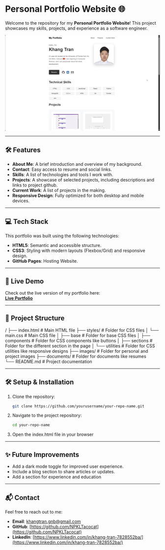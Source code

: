 # Personal Portfolio Website 🌐

Welcome to the repository for my **Personal Portfolio Website**! This project showcases my skills, projects, and experience as a software engineer.

![Portfolio Preview](images/website-preview.png)  

---

## 🛠️ Features

- **About Me**: A brief introduction and overview of my background.
- **Contact**: Easy access to resume and social links.
- **Skills**: A list of technologies and tools I work with.
- **Projects**: A showcase of selected projects, including descriptions and links to project github.
- **Current Work**: A list of projects in the making.
- **Responsive Design**: Fully optimized for both desktop and mobile devices.

---

## 💻 Tech Stack

This portfolio was built using the following technologies:

- **HTML5**: Semantic and accessible structure.
- **CSS3**: Styling with modern layouts (Flexbox/Grid) and responsive design.
- **GitHub Pages**: Hosting Website.

---

## 🚀 Live Demo

Check out the live version of my portfolio here:  
[**Live Portfolio**](https://npkltacocat.github.io/Personal-Website/)  

---

## 📂 Project Structure
/
├── index.html          # Main HTML file
├── styles/             # Folder for CSS files
│   └── main.css        # Main CSS file
│       ├── base        # Folder for base CSS files
│       ├── components  # Folder for CSS components like buttons
│       ├── sections    # Folder for the different section in the page
│       └── utilities   # Folder for CSS utilities like responsive designs
├── images/             # Folder for personal and project images
├── documents/          # Folder for documents like resumes   
└── README.md           # Project documentation

---

## 🛠️ Setup & Installation

1. Clone the repository:
   ```bash
   git clone https://github.com/yourusername/your-repo-name.git
2. Navigate to the project repository:
    ```bash
    cd your-repo-name
3. Open the index.html file in your browser

---

## ✨ Future Improvements

- Add a dark mode toggle for improved user experience.
- Include a blog section to share articles or updates.
- Add a section for experience and education

---

## 📬 Contact

Feel free to reach out to me:

- **Email**: [khangtran.gnb@gmail.com](mailto:khangtran.gnb@example.com)
- **GitHub**: [https://github.com/NPKLTacocat](https://github.com/NPKLTacocat)
- **LinkedIn**: [https://www.linkedin.com/in/khang-tran-7828552ba/](https://www.linkedin.com/in/khang-tran-7828552ba/)
